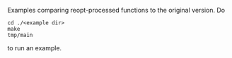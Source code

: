 Examples comparing reopt-processed functions to the original
version. Do

    cd ./<example dir>
    make
    tmp/main

to run an example.
